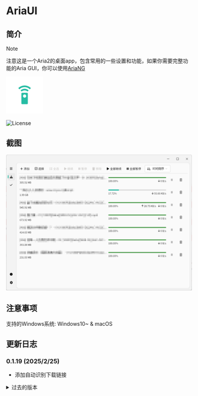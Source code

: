 # AriaUI

## 简介

> [!NOTE]
> 注意这是一个Aria2的桌面app，包含常用的一些设置和功能，如果你需要完整功能的Aria GUI，你可以使用[AriaNG](https://github.com/mayswind/AriaNg)

<img src="assets/icon.png" width="100px">

![License](https://img.shields.io/badge/License-MIT-dark_green)

## 截图

![截图](demo/demo.png)

## 注意事项

支持的Windows系统: Windows10~ & macOS

## 更新日志

### 0.1.19 (2025/2/25)
- 添加自动识别下载链接

<details>
<summary>过去的版本</summary>

### 0.1.18 (2025/1/27)
- 添加新建任务的快捷键

### 0.1.17 (2024/12/26 仅对macOS系统的更新)
- 添加macOS系统的菜单
- 修复在macOS系统下图标显示问题

### 0.1.16 (2024/12/17)
- 添加复制任务链接的功能

### 0.1.15 (2024/12/6)
- 添加查看任务的文件列表功能
- 添加任务的tooltip功能

### 0.1.14 (2024/11/30)
- 添加修改默认显示顺序的功能
- 修复一些字体显示问题
- 改进了表单输入
- 修改了默认显示顺序

### 0.1.13 (2024/11/20)
- 删除一些不需要的按钮

### 0.1.12 (2024/11/18)
- 添加右键菜单
- 添加许可证页面
- 修复一个文本错误

### 0.1.11 (2024/11/11)
- 添加查看任务详情

### 0.1.10 (2024/11/8)
- 改进数字输入框

### 0.1.9 (2024/10/16)
- 修复预估时间显示错误的问题

### 0.1.8 (2024/10/15)
- 添加预计完成任务时间显示
- 重构了一些变量

### 0.1.7 (2024/10/6)
- 添加新建任务自定义配置的功能

### 0.1.6 (2024/10/4)
- 添加显示上传速度
- 修复一个保存设置的问题

### 0.1.5 (2024/9/15)
- 修复工具栏的一个问题

### 0.1.4 (2024/9/14)
- 添加ratio设置
- 添加排序功能
- 修复操作栏越界的问题

### 0.1.3 (2024/9/12)
- 将新任务放置于前面

### 0.1.2 (2024/8/13)
- 添加全选的按钮
- 改进修改设置判定逻辑

### 0.1.1 (2024/8/8)
- 添加设置修改提示
- 添加Aria2的一些常用设置
- 添加关于对话框

### 0.1.0 (2024/8/2)
- 第一个版本
  
</details>